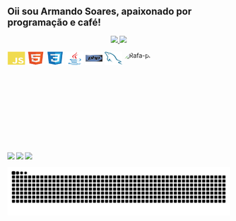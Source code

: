 ## Oii sou Armando Soares, apaixonado por programação e café!
<meta name="viewport" content="width=device-width, initial-scale=1.0">
<div align="center">
  <a href="https://github.com/armandosoaress">
  <img height="180em" src="https://github-readme-stats.vercel.app/api?username=armandosoaress&show_icons=true&theme=dracula&include_all_commits=true&count_private=true"/>
  <img height="180em" src="https://github-readme-stats.vercel.app/api/top-langs/?username=armandosoaress&layout=compact&langs_count=7&theme=dracula"/>
</div>
<div style="display: inline-block"><br>
   <img align="center" alt="Rafa-Js" height="30" width="40" src="https://raw.githubusercontent.com/devicons/devicon/master/icons/javascript/javascript-plain.svg">
        <img align="center" alt="Rafa-HTML" height="30" width="40" src="https://raw.githubusercontent.com/devicons/devicon/master/icons/html5/html5-original.svg">
        <img align="center" alt="Rafa-CSS" height="30" width="40" src="https://raw.githubusercontent.com/devicons/devicon/master/icons/css3/css3-original.svg">
        <img align="center" alt="Rafa-CSS" height="30" width="40" src="https://raw.githubusercontent.com/devicons/devicon/master/icons/java/java-original.svg">
        <img align="center" alt="Rafa-CSS" height="30" width="40" src="https://raw.githubusercontent.com/devicons/devicon/master/icons/php/php-original.svg">
        <img align="center" alt="Rafa-CSS" height="30" width="40" src="https://raw.githubusercontent.com/devicons/devicon/master/icons/mysql/mysql-original.svg">
  <img align="right" alt="Rafa-pic" height="200" style="border-radius:100px;" src="https://i.giphy.com/media/iDOOSqoC0k3VeT9rd5/200w.webp">
</div>
  
  ##
 
<div> 
    <a href="https://www.instagram.com/armandosoares._/" target="_blank"><img src="https://img.shields.io/badge/-Instagram-%23E4405F?style=for-the-badge&logo=instagram&logoColor=white" target="_blank"></a>
      <!-- `git a` -->
        <a  href="https://www.linkedin.com/in/jos%C3%A9-armando-soares-chagas/" target="_blank"><img src="https://img.shields.io/badge/-LinkedIn-%230077B5?style=for-the-badge&logo=linkedin&logoColor=white" target="_blank"></a> 
           <!-- `git a` -->
        <a href="https://api.whatsapp.com/send?phone=5588999722046&text=ol%C3%A1" target="_blank"><img src="https://img.shields.io/badge/-whatsapp-%34e14e5f?style=for-the-badge&logo=whatsapp&logoColor=white" target="_blank"></a> 
       
     
  ![Snake animation](https://github.com/armandosoaress/armandosoaress/blob/output/github-contribution-grid-snake.svg)
 
